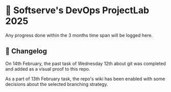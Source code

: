 # 🚀 Softserve's DevOps ProjectLab 2025

Any progress done within the 3 months time span will be logged here.

## 📰 Changelog

On 14th February, the past task of Wednesday 12th about git was completed and added as a visual proof to this repo.

As a part of 13th February task, the repo's wiki has been enabled with some decisions about the selected branching strategy.
